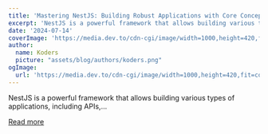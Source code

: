 ```yaml
---
title: 'Mastering NestJS: Building Robust Applications with Core Concepts'
excerpt: 'NestJS is a powerful framework that allows building various types of applications, including APIs,...'
date: '2024-07-14'
coverImage: 'https://media.dev.to/cdn-cgi/image/width=1000,height=420,fit=cover,gravity=auto,format=auto/https%3A%2F%2Fdev-to-uploads.s3.amazonaws.com%2Fuploads%2Farticles%2Fpdszpocez4nogof0o5kc.png'
author:
  name: Koders
  picture: "assets/blog/authors/koders.png"
ogImage:
  url: 'https://media.dev.to/cdn-cgi/image/width=1000,height=420,fit=cover,gravity=auto,format=auto/https%3A%2F%2Fdev-to-uploads.s3.amazonaws.com%2Fuploads%2Farticles%2Fpdszpocez4nogof0o5kc.png'
---
```


NestJS is a powerful framework that allows building various types of applications, including APIs,...

[Read more](https://dev.to/vyan/mastering-nestjs-building-robust-applications-with-core-concepts-5gm3)
